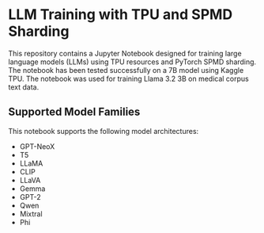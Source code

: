 # LLM Training with TPU and SPMD Sharding

This repository contains a Jupyter Notebook designed for training large language models (LLMs) using TPU resources and PyTorch SPMD sharding. The notebook has been tested successfully on a 7B model using Kaggle TPU. The notebook was used for training Llama 3.2 3B on medical corpus text data.

## Supported Model Families
This notebook supports the following model architectures:
- GPT-NeoX
- T5
- LLaMA
- CLIP
- LLaVA
- Gemma
- GPT-2
- Qwen
- Mixtral
- Phi
